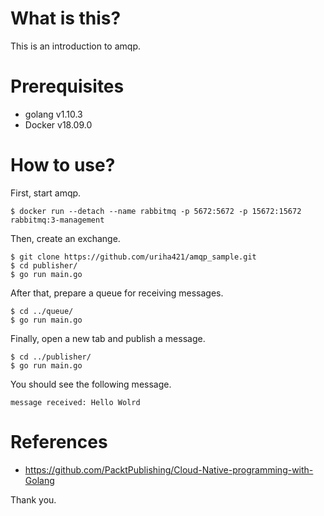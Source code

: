 # What is this?
This is an introduction to amqp.

# Prerequisites
 - golang v1.10.3
 - Docker v18.09.0

# How to use?
First, start amqp.
```
$ docker run --detach --name rabbitmq -p 5672:5672 -p 15672:15672 rabbitmq:3-management
```

Then, create an exchange.
```
$ git clone https://github.com/uriha421/amqp_sample.git
$ cd publisher/
$ go run main.go
```

After that, prepare a queue for receiving messages.
```
$ cd ../queue/
$ go run main.go
```

Finally, open a new tab and publish a message.
```
$ cd ../publisher/
$ go run main.go
```

You should see the following message.
```
message received: Hello Wolrd
```

# References
- https://github.com/PacktPublishing/Cloud-Native-programming-with-Golang

Thank you.
